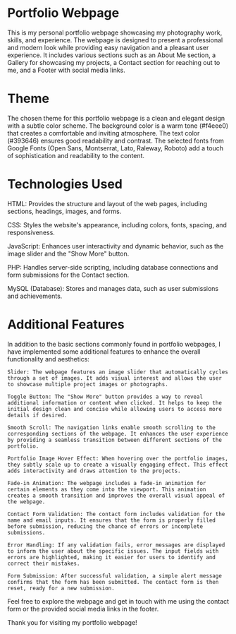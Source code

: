 # Portfolio Webpage

This is my personal portfolio webpage showcasing my photography work, skills, and experience. The webpage is designed to present a professional and modern look while providing easy navigation and a pleasant user experience. It includes various sections such as an About Me section, a Gallery for showcasing my projects, a Contact section for reaching out to me, and a Footer with social media links.

# Theme

The chosen theme for this portfolio webpage is a clean and elegant design with a subtle color scheme. The background color is a warm tone (#f4eee0) that creates a comfortable and inviting atmosphere. The text color (#393646) ensures good readability and contrast. The selected fonts from Google Fonts (Open Sans, Montserrat, Lato, Raleway, Roboto) add a touch of sophistication and readability to the content.

# Technologies Used

HTML: Provides the structure and layout of the web pages, including sections, headings, images, and forms.

CSS: Styles the website's appearance, including colors, fonts, spacing, and responsiveness.

JavaScript: Enhances user interactivity and dynamic behavior, such as the image slider and the "Show More" button.

PHP: Handles server-side scripting, including database connections and form submissions for the Contact section.

MySQL (Database): Stores and manages data, such as user submissions and achievements.

# Additional Features

In addition to the basic sections commonly found in portfolio webpages, I have implemented some additional features to enhance the overall functionality and aesthetics:

    Slider: The webpage features an image slider that automatically cycles through a set of images. It adds visual interest and allows the user to showcase multiple project images or photographs.

    Toggle Button: The "Show More" button provides a way to reveal additional information or content when clicked. It helps to keep the initial design clean and concise while allowing users to access more details if desired.

    Smooth Scroll: The navigation links enable smooth scrolling to the corresponding sections of the webpage. It enhances the user experience by providing a seamless transition between different sections of the portfolio.

    Portfolio Image Hover Effect: When hovering over the portfolio images, they subtly scale up to create a visually engaging effect. This effect adds interactivity and draws attention to the projects.

    Fade-in Animation: The webpage includes a fade-in animation for certain elements as they come into the viewport. This animation creates a smooth transition and improves the overall visual appeal of the webpage.

    Contact Form Validation: The contact form includes validation for the name and email inputs. It ensures that the form is properly filled before submission, reducing the chance of errors or incomplete submissions.

    Error Handling: If any validation fails, error messages are displayed to inform the user about the specific issues. The input fields with errors are highlighted, making it easier for users to identify and correct their mistakes.

    Form Submission: After successful validation, a simple alert message confirms that the form has been submitted. The contact form is then reset, ready for a new submission.

Feel free to explore the webpage and get in touch with me using the contact form or the provided social media links in the footer.

Thank you for visiting my portfolio webpage!
